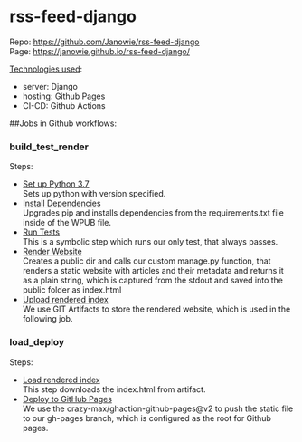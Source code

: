 # rss-feed-django

Repo: https://github.com/Janowie/rss-feed-django  
Page: https://janowie.github.io/rss-feed-django/  

<ins>Technologies used</ins>:
- server: Django
- hosting: Github Pages
- CI-CD: Github Actions

##Jobs in Github workflows:

### build_test_render

Steps:
- <ins>Set up Python 3.7</ins>  
Sets up python with version specified.
- <ins>Install Dependencies  </ins>  
Upgrades pip and installs dependencies from the requirements.txt file inside of the WPUB file.
- <ins>Run Tests  </ins>  
This is a symbolic step which runs our only test, that always passes.
- <ins>Render Website  </ins>  
Creates a public dir and calls our custom manage.py function, that renders a static website with articles and
their metadata and returns it as a plain string, which is captured from the stdout and saved into the public folder
as index.html
- <ins>Upload rendered index</ins>  
We use GIT Artifacts to store the rendered website, which is used in the following job.

### load_deploy

Steps:
- <ins>Load rendered index</ins>   
This step downloads the index.html from artifact.
- <ins>Deploy to GitHub Pages</ins>   
We use the crazy-max/ghaction-github-pages@v2 to push the static file to our gh-pages branch, which is configured
as the root for Github pages.
